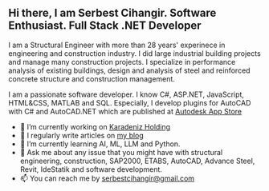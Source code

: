 ## Hi there, I am Serbest Cihangir. Software Enthusiast. Full Stack .NET Developer  

I am a Structural Engineer with more than 28 years' experinece in engineering and construction industry. I did large industrial building projects and manage many construction projects. I specialize in performance analysis of existing buildings, design and analysis of steel and reinforced concrete structure and construction management. 

I am a passionate software developer. I know C#, ASP.NET, JavaScript, HTML&CSS, MATLAB and SQL. Especially, I develop plugins for AutoCAD with C# and AutoCAD.NET which are published at [Autodesk App Store](https://apps.autodesk.com/en)

- 🔭 I’m currently working on [Karadeniz Holding](https://www.karadenizholding.com/)
- 📝 I regularly write articles on [my blog](http://www.serbestcihangir.com/)
- 🌱 I’m currently learning AI, ML, LLM and Python.
- 💬 Ask me about any issue that you might have with structural engineering, construction, SAP2000, ETABS, AutoCAD, Advance Steel, Revit, IdeStatik and software development.   
- 📫 You can reach me by serbestcihangir@gmail.com
